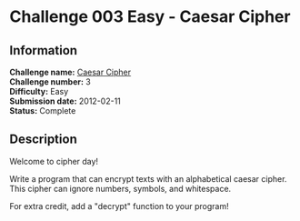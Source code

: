 # Challenge 003 Easy - Caesar Cipher

## Information

**Challenge name:** [Caesar Cipher](http://www.reddit.com/r/dailyprogrammer/comments/pkw2m/2112012_challenge_3_easy/)  
**Challenge number:** 3  
**Difficulty:** Easy  
**Submission date:** 2012-02-11  
**Status:** Complete

## Description

Welcome to cipher day!

Write a program that can encrypt texts with an alphabetical caesar cipher. This cipher can ignore
numbers, symbols, and whitespace.

For extra credit, add a "decrypt" function to your program!
